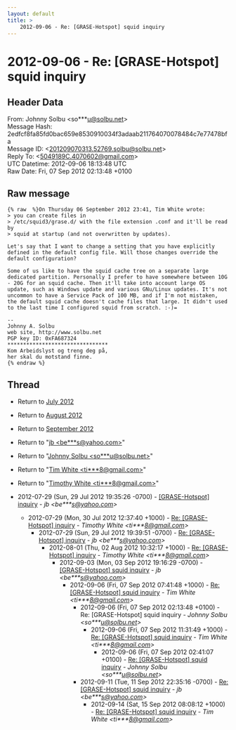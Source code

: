 ```yaml
---
layout: default
title: >
    2012-09-06 - Re: [GRASE-Hotspot] squid inquiry
---
```


# 2012-09-06 - Re: [GRASE-Hotspot] squid inquiry

## Header Data

From: Johnny Solbu \<so***u@solbu.net\><br>
Message Hash: 2edfcf8fa85fd0bac659e8530910034f3adaab211764070078484c7e77478bfa<br>
Message ID: \<201209070313.52769.solbu@solbu.net\><br>
Reply To: \<5049189C.4070602@gmail.com\><br>
UTC Datetime: 2012-09-06 18:13:48 UTC<br>
Raw Date: Fri, 07 Sep 2012 02:13:48 +0100<br>

## Raw message

```
{% raw  %}On Thursday 06 September 2012 23:41, Tim White wrote:
> you can create files in 
> /etc/squid3/grase.d/ with the file extension .conf and it'll be read by 
> squid at startup (and not overwritten by updates).

Let's say that I want to change a setting that you have explicitly defined in the default config file. Will those changes override the default configuration?

Some of us like to have the squid cache tree on a separate large dedicated partition. Personally I prefer to have somewhere between 10G - 20G for an squid cache. Then it'll take into account large OS update, such as Windows update and various GNu/Linux updates. It's not uncommon to have a Service Pack of 100 MB, and if I'm not mistaken, the default squid cache doesn't cache files that large. It didn't used to the last time I configured squid from scratch. :-)=

-- 
Johnny A. Solbu
web site, http://www.solbu.net
PGP key ID: 0xFA687324
********************************
Kom Arbeidslyst og treng deg på,
her skal du motstand finne.
{% endraw %}
```

## Thread

+ Return to [July 2012](/archive/2012/07)
+ Return to [August 2012](/archive/2012/08)
+ Return to [September 2012](/archive/2012/09)

+ Return to "[jb <be***s<span>@</span>yahoo.com>](/authors/be___s_at_yahoo_com)"
+ Return to "[Johnny Solbu <so***u<span>@</span>solbu.net>](/authors/so___u_at_solbu_net)"
+ Return to "[Tim White <ti***8<span>@</span>gmail.com>](/authors/ti___8_at_gmail_com)"
+ Return to "[Timothy White <ti***8<span>@</span>gmail.com>](/authors/ti___8_at_gmail_com)"

+ 2012-07-29 (Sun, 29 Jul 2012 19:35:26 -0700) - [[GRASE-Hotspot] inquiry](/archive/2012/07/2317189dbd582f369819865dee16892230fddcc270a244c174cb967d1c6ff63f) - _jb \<be***s@yahoo.com\>_
  + 2012-07-29 (Mon, 30 Jul 2012 12:37:40 +1000) - [Re: [GRASE-Hotspot] inquiry](/archive/2012/07/6caf143310b365169d03660b3ea4d305af74fedd4c5374e052039f73cdf44cce) - _Timothy White \<ti***8@gmail.com\>_
    + 2012-07-29 (Sun, 29 Jul 2012 19:39:51 -0700) - [Re: [GRASE-Hotspot] inquiry](/archive/2012/07/43d847a3a8f13b8dbae1dd565d968f98491299dec925aff6cba242db25818fcd) - _jb \<be***s@yahoo.com\>_
      + 2012-08-01 (Thu, 02 Aug 2012 10:32:17 +1000) - [Re: [GRASE-Hotspot] inquiry](/archive/2012/08/e8f007dded26dcfb1f48717da92676addee9d423489aa48749d82c0e2154a74a) - _Timothy White \<ti***8@gmail.com\>_
        + 2012-09-03 (Mon, 03 Sep 2012 19:16:29 -0700) - [[GRASE-Hotspot] squid inquiry](/archive/2012/09/204fdccf95341fefd2acc248f66b8a3a9b7b5717be270e4b32a095db00594481) - _jb \<be***s@yahoo.com\>_
          + 2012-09-06 (Fri, 07 Sep 2012 07:41:48 +1000) - [Re: [GRASE-Hotspot] squid inquiry](/archive/2012/09/82c71c8145702e946ff6517767905c71f622c9ce1ae23f32b8de982b8ac9d266) - _Tim White \<ti***8@gmail.com\>_
            + 2012-09-06 (Fri, 07 Sep 2012 02:13:48 +0100) - Re: [GRASE-Hotspot] squid inquiry - _Johnny Solbu \<so***u@solbu.net\>_
              + 2012-09-06 (Fri, 07 Sep 2012 11:31:49 +1000) - [Re: [GRASE-Hotspot] squid inquiry](/archive/2012/09/dc790072420f993f4c19a7ed678d980857706219ad8b9f232dcee82f4797cbd8) - _Tim White \<ti***8@gmail.com\>_
                + 2012-09-06 (Fri, 07 Sep 2012 02:41:07 +0100) - [Re: [GRASE-Hotspot] squid inquiry](/archive/2012/09/59eb65fc54ccd3e05b3de8f3365c3bf78aea41fb40205cf14c3fe5394e58fee5) - _Johnny Solbu \<so***u@solbu.net\>_
            + 2012-09-11 (Tue, 11 Sep 2012 22:35:16 -0700) - [Re: [GRASE-Hotspot] squid inquiry](/archive/2012/09/1d46db4099b0bb9c91c24d293a98e44d57bc92f35b41aca07da0e419877652aa) - _jb \<be***s@yahoo.com\>_
              + 2012-09-14 (Sat, 15 Sep 2012 08:08:12 +1000) - [Re: [GRASE-Hotspot] squid inquiry](/archive/2012/09/764015274979d7d335005600e86063b2b213ab4fc3d48fdc79ae96d1f69a0c6d) - _Tim White \<ti***8@gmail.com\>_


